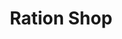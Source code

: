 ---
title: "Ration Shop"
url: /pandalam/ration-shop-keerukuzhy-kurampala-road/
shop: convenience
---
